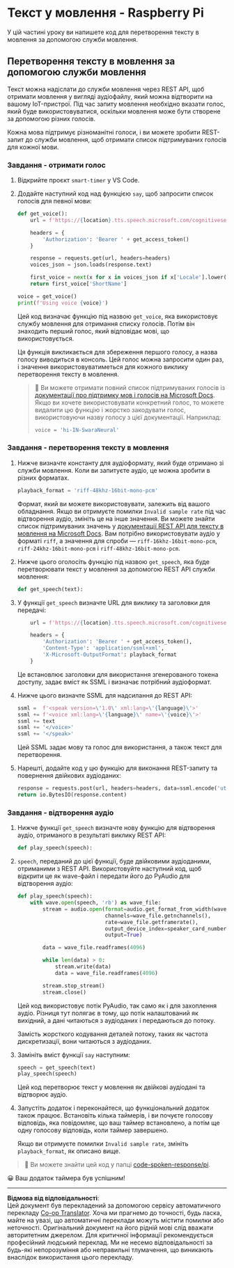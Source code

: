 <!--
CO_OP_TRANSLATOR_METADATA:
{
  "original_hash": "606f3af1c78e3741e48ce77c31cea626",
  "translation_date": "2025-08-28T16:20:48+00:00",
  "source_file": "6-consumer/lessons/3-spoken-feedback/pi-text-to-speech.md",
  "language_code": "uk"
}
-->
# Текст у мовлення - Raspberry Pi

У цій частині уроку ви напишете код для перетворення тексту в мовлення за допомогою служби мовлення.

## Перетворення тексту в мовлення за допомогою служби мовлення

Текст можна надіслати до служби мовлення через REST API, щоб отримати мовлення у вигляді аудіофайлу, який можна відтворити на вашому IoT-пристрої. Під час запиту мовлення необхідно вказати голос, який буде використовуватися, оскільки мовлення може бути створене за допомогою різних голосів.

Кожна мова підтримує різноманітні голоси, і ви можете зробити REST-запит до служби мовлення, щоб отримати список підтримуваних голосів для кожної мови.

### Завдання - отримати голос

1. Відкрийте проєкт `smart-timer` у VS Code.

1. Додайте наступний код над функцією `say`, щоб запросити список голосів для певної мови:

    ```python
    def get_voice():
        url = f'https://{location}.tts.speech.microsoft.com/cognitiveservices/voices/list'
    
        headers = {
            'Authorization': 'Bearer ' + get_access_token()
        }
    
        response = requests.get(url, headers=headers)
        voices_json = json.loads(response.text)
    
        first_voice = next(x for x in voices_json if x['Locale'].lower() == language.lower() and x['VoiceType'] == 'Neural')
        return first_voice['ShortName']
    
    voice = get_voice()
    print(f'Using voice {voice}')
    ```

    Цей код визначає функцію під назвою `get_voice`, яка використовує службу мовлення для отримання списку голосів. Потім він знаходить перший голос, який відповідає мові, що використовується.

    Ця функція викликається для збереження першого голосу, а назва голосу виводиться в консоль. Цей голос можна запросити один раз, і значення використовуватиметься для кожного виклику перетворення тексту в мовлення.

    > 💁 Ви можете отримати повний список підтримуваних голосів із [документації про підтримку мов і голосів на Microsoft Docs](https://docs.microsoft.com/azure/cognitive-services/speech-service/language-support?WT.mc_id=academic-17441-jabenn#text-to-speech). Якщо ви хочете використовувати конкретний голос, то можете видалити цю функцію і жорстко закодувати голос, використовуючи назву голосу з цієї документації. Наприклад:
    >
    > ```python
    > voice = 'hi-IN-SwaraNeural'
    > ```

### Завдання - перетворення тексту в мовлення

1. Нижче визначте константу для аудіоформату, який буде отримано зі служби мовлення. Коли ви запитуєте аудіо, це можна зробити в різних форматах.

    ```python
    playback_format = 'riff-48khz-16bit-mono-pcm'
    ```

    Формат, який ви можете використовувати, залежить від вашого обладнання. Якщо ви отримуєте помилки `Invalid sample rate` під час відтворення аудіо, змініть це на інше значення. Ви можете знайти список підтримуваних значень у [документації REST API для тексту в мовлення на Microsoft Docs](https://docs.microsoft.com/azure/cognitive-services/speech-service/rest-text-to-speech?WT.mc_id=academic-17441-jabenn#audio-outputs). Вам потрібно використовувати аудіо у форматі `riff`, а значення для спроби — `riff-16khz-16bit-mono-pcm`, `riff-24khz-16bit-mono-pcm` і `riff-48khz-16bit-mono-pcm`.

1. Нижче цього оголосіть функцію під назвою `get_speech`, яка буде перетворювати текст у мовлення за допомогою REST API служби мовлення:

    ```python
    def get_speech(text):
    ```

1. У функції `get_speech` визначте URL для виклику та заголовки для передачі:

    ```python
        url = f'https://{location}.tts.speech.microsoft.com/cognitiveservices/v1'
    
        headers = {
            'Authorization': 'Bearer ' + get_access_token(),
            'Content-Type': 'application/ssml+xml',
            'X-Microsoft-OutputFormat': playback_format
        }
    ```

    Це встановлює заголовки для використання згенерованого токена доступу, задає вміст як SSML і визначає потрібний аудіоформат.

1. Нижче цього визначте SSML для надсилання до REST API:

    ```python
    ssml =  f'<speak version=\'1.0\' xml:lang=\'{language}\'>'
    ssml += f'<voice xml:lang=\'{language}\' name=\'{voice}\'>'
    ssml += text
    ssml += '</voice>'
    ssml += '</speak>'
    ```

    Цей SSML задає мову та голос для використання, а також текст для перетворення.

1. Нарешті, додайте код у цю функцію для виконання REST-запиту та повернення двійкових аудіоданих:

    ```python
    response = requests.post(url, headers=headers, data=ssml.encode('utf-8'))
    return io.BytesIO(response.content)
    ```

### Завдання - відтворення аудіо

1. Нижче функції `get_speech` визначте нову функцію для відтворення аудіо, отриманого в результаті виклику REST API:

    ```python
    def play_speech(speech):
    ```

1. `speech`, переданий до цієї функції, буде двійковими аудіоданими, отриманими з REST API. Використовуйте наступний код, щоб відкрити це як wave-файл і передати його до PyAudio для відтворення аудіо:

    ```python
    def play_speech(speech):
        with wave.open(speech, 'rb') as wave_file:
            stream = audio.open(format=audio.get_format_from_width(wave_file.getsampwidth()),
                                channels=wave_file.getnchannels(),
                                rate=wave_file.getframerate(),
                                output_device_index=speaker_card_number,
                                output=True)

            data = wave_file.readframes(4096)

            while len(data) > 0:
                stream.write(data)
                data = wave_file.readframes(4096)

            stream.stop_stream()
            stream.close()
    ```

    Цей код використовує потік PyAudio, так само як і для захоплення аудіо. Різниця тут полягає в тому, що потік налаштований як вихідний, а дані читаються з аудіоданих і передаються до потоку.

    Замість жорсткого кодування деталей потоку, таких як частота дискретизації, вони читаються з аудіоданих.

1. Замініть вміст функції `say` наступним:

    ```python
    speech = get_speech(text)
    play_speech(speech)
    ```

    Цей код перетворює текст у мовлення як двійкові аудіодані та відтворює аудіо.

1. Запустіть додаток і переконайтеся, що функціональний додаток також працює. Встановіть кілька таймерів, і ви почуєте голосову відповідь, яка повідомляє, що ваш таймер встановлено, а потім ще одну голосову відповідь, коли таймер завершено.

    Якщо ви отримуєте помилки `Invalid sample rate`, змініть `playback_format`, як описано вище.

> 💁 Ви можете знайти цей код у папці [code-spoken-response/pi](../../../../../6-consumer/lessons/3-spoken-feedback/code-spoken-response/pi).

😀 Ваш додаток таймера був успішним!

---

**Відмова від відповідальності**:  
Цей документ був перекладений за допомогою сервісу автоматичного перекладу [Co-op Translator](https://github.com/Azure/co-op-translator). Хоча ми прагнемо до точності, будь ласка, майте на увазі, що автоматичні переклади можуть містити помилки або неточності. Оригінальний документ на його рідній мові слід вважати авторитетним джерелом. Для критичної інформації рекомендується професійний людський переклад. Ми не несемо відповідальності за будь-які непорозуміння або неправильні тлумачення, що виникають внаслідок використання цього перекладу.